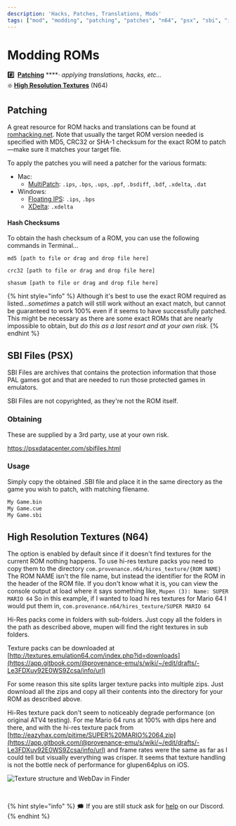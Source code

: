 ```yaml
---
description: 'Hacks, Patches, Translations, Mods'
tags: ["mod", "modding", "patching", "patches", "n64", "psx", "sbi", "ips"]
---
```


# Modding ROMs

**\#️⃣**  [**Patching**](mods.md#patching) ****· _applying translations, hacks, etc…_  
❇️  [**High Resolution Textures**](mods.md#high-resolution-textures-n-64) \(N64\)

## Patching

A great resource for ROM hacks and translations can be found at [romhacking.net](https://www.romhacking.net). Note that usually the target ROM version needed is specified with MD5, CRC32 or SHA-1 checksum for the exact ROM to patch—make sure it matches your target file. 

To apply the patches you will need a patcher for the various formats:

* Mac: 
  * [MultiPatch](http://projects.sappharad.com/tools/multipatch.html): `.ips`, `.bps`, `.ups`, `.ppf`, `.bsdiff`, `.bdf`, `.xdelta`, `.dat`
* Windows: 
  * [Floating IPS](https://github.com/Alcaro/Flips): `.ips`, `.bps`
  * [XDelta](https://sourceforge.net/projects/xdelta3-gui): `.xdelta`

#### Hash Checksums

 To obtain the hash checksum of a ROM, you can use the following commands in Terminal… 

```text
md5 [path to file or drag and drop file here]
```

```text
crc32 [path to file or drag and drop file here]
```

```text
shasum [path to file or drag and drop file here]
```

{% hint style="info" %}
Although it's best to use the exact ROM required as listed…_sometimes_ a patch will still work without an exact match, but cannot be guaranteed to work 100% even if it seems to have successfully patched. This might be necessary as there are some exact ROMs that are nearly impossible to obtain, but _do this as a last resort and at your own risk._
{% endhint %}

## **SBI Files \(PSX\)**

SBI Files are archives that contains the protection information that those PAL games got and that are needed to run those protected games in emulators. 

SBI Files are not copyrighted, as they're not the ROM itself.

### Obtaining

These are supplied by a 3rd party, use at your own risk.

https://psxdatacenter.com/sbifiles.html

### Usage

Simply copy the obtained .SBI file and place it in the same directory as the game you wish to patch, with matching filename.
```sh
My Game.bin
My Game.cue
My Game.sbi
```

## **High Resolution Textures \(N64\)**

The option is enabled by default since if it doesn't find textures for the current ROM nothing happens. To use hi-res texture packs you need to copy them to the directory `com.provenance.n64/hires_texture/{ROM NAME}` The ROM NAME isn't the file name, but instead the identifier for the ROM in the header of the ROM file. If you don't know what it is, you can view the console output at load where it says something like, `Mupen (3): Name: SUPER MARIO 64` So in this example, if I wanted to load hi res textures for Mario 64 I would put them in, `com.provenance.n64/hires_texture/SUPER MARIO 64`‌

Hi-Res packs come in folders with sub-folders. Just copy all the folders in the path as described above, mupen will find the right textures in sub folders.‌

Texture packs can be downloaded at [http://textures.emulation64.com/index.php?id=downloads](https://app.gitbook.com/@provenance-emu/s/wiki/~/edit/drafts/-Le3FDXuv92E0WS9Zcsa/info/url)​‌

For some reason this site splits larger texture packs into multiple zips. Just download all the zips and copy all their contents into the directory for your ROM as described above.‌

Hi-Res texture pack don't seem to noticeably degrade performance \(on original ATV4 testing\). For me Mario 64 runs at 100% with dips here and there, and with the hi-res texture pack from [http://eazyhax.com/pitime/SUPER%20MARIO%2064.zip](https://app.gitbook.com/@provenance-emu/s/wiki/~/edit/drafts/-Le3FDXuv92E0WS9Zcsa/info/url) and frame rates were the same as far as I could tell but visually everything was crisper. It seems that texture handling is not the bottle neck of performance for glupen64plus on iOS.‌

![Texture structure and WebDav in Finder](https://i.imgur.com/esrYOyl.jpg)

​



{% hint style="info" %}
🗯 If you are still stuck ask for [help](https://discord.gg/NhzgrXh) on our Discord.
{% endhint %}

